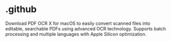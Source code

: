 # .github
Download PDF OCR X for macOS to easily convert scanned files into editable, searchable PDFs using advanced OCR technology. Supports batch processing and multiple languages with Apple Silicon optimization.

